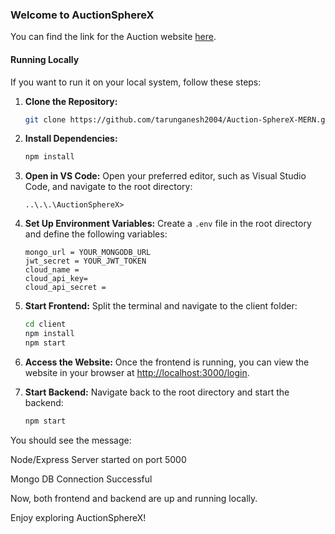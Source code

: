 <!--### You can find Link for Auction website Here 
https://msrbidding.onrender.com/Main-->

### Welcome to AuctionSphereX

You can find the link for the Auction website [here](https://msrbidding.onrender.com/Main).

#### Running Locally

If you want to run it on your local system, follow these steps:

1. **Clone the Repository:**
    ```bash
    git clone https://github.com/tarunganesh2004/Auction-SphereX-MERN.git
    ```

2. **Install Dependencies:**
    ```bash
    npm install
    ```

3. **Open in VS Code:**
    Open your preferred editor, such as Visual Studio Code, and navigate to the root directory:
    ```
    ..\.\.\AuctionSphereX>
    ```

4. **Set Up Environment Variables:**
    Create a `.env` file in the root directory and define the following variables:
    ```plaintext
    mongo_url = YOUR_MONGODB_URL
    jwt_secret = YOUR_JWT_TOKEN
    cloud_name = 
    cloud_api_key= 
    cloud_api_secret = 
    ```

5. **Start Frontend:**
    Split the terminal and navigate to the client folder:
    ```bash
    cd client
    npm install
    npm start
    ```

6. **Access the Website:**
    Once the frontend is running, you can view the website in your browser at [http://localhost:3000/login](http://localhost:3000/login).

7. **Start Backend:**
    Navigate back to the root directory and start the backend:
    ```bash
    npm start
    ```

You should see the message:

Node/Express Server started on port 5000

Mongo DB Connection Successful

Now, both frontend and backend are up and running locally.

Enjoy exploring AuctionSphereX!

